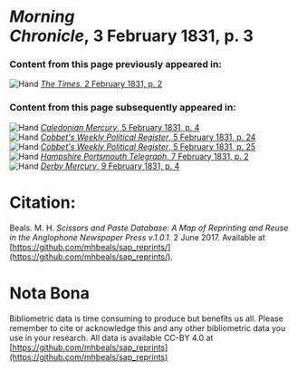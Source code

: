 # *Morning Chronicle*, 3 February 1831, p. 3  
  
### Content from this page previously appeared in:  
![Hand](http://scissorsandpaste.net/wp-content/uploads/2017/06/smallhandpointer.png) [*The Times*, 2 February 1831, p. 2](https://mhbeals.github.io/sap_html/The-Times/The-Times-2-February-1831-p-2)  
  
### Content from this page subsequently appeared in:  
![Hand](http://scissorsandpaste.net/wp-content/uploads/2017/06/smallhandpointer.png) [*Caledonian Mercury*, 5 February 1831, p. 4](https://mhbeals.github.io/sap_html/Caledonian-Mercury/Caledonian-Mercury-5-February-1831-p-4)  
![Hand](http://scissorsandpaste.net/wp-content/uploads/2017/06/smallhandpointer.png) [*Cobbet's Weekly Political Register*, 5 February 1831, p. 24](https://mhbeals.github.io/sap_html/Cobbet's-Weekly-Political-Register/Cobbet's-Weekly-Political-Register-5-February-1831-p-24)  
![Hand](http://scissorsandpaste.net/wp-content/uploads/2017/06/smallhandpointer.png) [*Cobbet's Weekly Political Register*, 5 February 1831, p. 25](https://mhbeals.github.io/sap_html/Cobbet's-Weekly-Political-Register/Cobbet's-Weekly-Political-Register-5-February-1831-p-25)  
![Hand](http://scissorsandpaste.net/wp-content/uploads/2017/06/smallhandpointer.png) [*Hampshire Portsmouth Telegraph*, 7 February 1831, p. 2](https://mhbeals.github.io/sap_html/Hampshire-Portsmouth-Telegraph/Hampshire-Portsmouth-Telegraph-7-February-1831-p-2)  
![Hand](http://scissorsandpaste.net/wp-content/uploads/2017/06/smallhandpointer.png) [*Derby Mercury*, 9 February 1831, p. 4](https://mhbeals.github.io/sap_html/Derby-Mercury/Derby-Mercury-9-February-1831-p-4)  


# Citation: 

Beals. M. H. *Scissors and Paste Database: A Map of Reprinting and Reuse in the Anglophone Newspaper Press v.1.0.1.* 2 June 2017. Available at [https://github.com/mhbeals/sap_reprints/](https://github.com/mhbeals/sap_reprints/). 

# Nota Bona

Bibliometric data is time consuming to produce but benefits us all. Please remember to cite or acknowledge this and any other bibliometric data you use in your research. All data is available CC-BY 4.0 at [https://github.com/mhbeals/sap_reprints](https://github.com/mhbeals/sap_reprints)